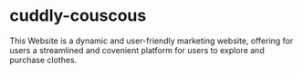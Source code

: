 # cuddly-couscous
This Website is a dynamic and user-friendly marketing website, offering for users a streamlined and covenient platform for users to explore and purchase clothes.

